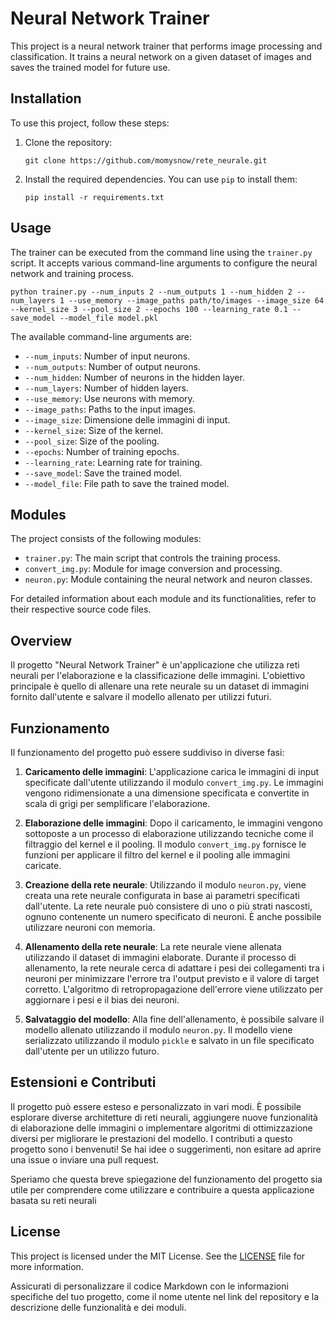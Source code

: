 
# Neural Network Trainer

This project is a neural network trainer that performs image processing and classification. It trains a neural network on a given dataset of images and saves the trained model for future use.

## Installation

To use this project, follow these steps:

1. Clone the repository:

   ```shell
   git clone https://github.com/momysnow/rete_neurale.git
   ``` 

2.  Install the required dependencies. You can use `pip` to install them:
    
    ```shell
    pip install -r requirements.txt
    ``` 
    

## Usage

The trainer can be executed from the command line using the `trainer.py` script. It accepts various command-line arguments to configure the neural network and training process.

```shell
python trainer.py --num_inputs 2 --num_outputs 1 --num_hidden 2 --num_layers 1 --use_memory --image_paths path/to/images --image_size 64 --kernel_size 3 --pool_size 2 --epochs 100 --learning_rate 0.1 --save_model --model_file model.pkl
```

The available command-line arguments are:

-   `--num_inputs`: Number of input neurons.
-   `--num_outputs`: Number of output neurons.
-   `--num_hidden`: Number of neurons in the hidden layer.
-   `--num_layers`: Number of hidden layers.
-   `--use_memory`: Use neurons with memory.
-   `--image_paths`: Paths to the input images.
-   `--image_size`: Dimensione delle immagini di input.
-   `--kernel_size`: Size of the kernel.
-   `--pool_size`: Size of the pooling.
-   `--epochs`: Number of training epochs.
-   `--learning_rate`: Learning rate for training.
-   `--save_model`: Save the trained model.
-   `--model_file`: File path to save the trained model.

## Modules

The project consists of the following modules:

-   `trainer.py`: The main script that controls the training process.
-   `convert_img.py`: Module for image conversion and processing.
-   `neuron.py`: Module containing the neural network and neuron classes.

For detailed information about each module and its functionalities, refer to their respective source code files.

## Overview

Il progetto "Neural Network Trainer" è un'applicazione che utilizza reti neurali per l'elaborazione e la classificazione delle immagini. L'obiettivo principale è quello di allenare una rete neurale su un dataset di immagini fornito dall'utente e salvare il modello allenato per utilizzi futuri.

## Funzionamento

Il funzionamento del progetto può essere suddiviso in diverse fasi:

1.  **Caricamento delle immagini**: L'applicazione carica le immagini di input specificate dall'utente utilizzando il modulo `convert_img.py`. Le immagini vengono ridimensionate a una dimensione specificata e convertite in scala di grigi per semplificare l'elaborazione.
    
2.  **Elaborazione delle immagini**: Dopo il caricamento, le immagini vengono sottoposte a un processo di elaborazione utilizzando tecniche come il filtraggio del kernel e il pooling. Il modulo `convert_img.py` fornisce le funzioni per applicare il filtro del kernel e il pooling alle immagini caricate.
    
3.  **Creazione della rete neurale**: Utilizzando il modulo `neuron.py`, viene creata una rete neurale configurata in base ai parametri specificati dall'utente. La rete neurale può consistere di uno o più strati nascosti, ognuno contenente un numero specificato di neuroni. È anche possibile utilizzare neuroni con memoria.
    
4.  **Allenamento della rete neurale**: La rete neurale viene allenata utilizzando il dataset di immagini elaborate. Durante il processo di allenamento, la rete neurale cerca di adattare i pesi dei collegamenti tra i neuroni per minimizzare l'errore tra l'output previsto e il valore di target corretto. L'algoritmo di retropropagazione dell'errore viene utilizzato per aggiornare i pesi e il bias dei neuroni.
    
5.  **Salvataggio del modello**: Alla fine dell'allenamento, è possibile salvare il modello allenato utilizzando il modulo `neuron.py`. Il modello viene serializzato utilizzando il modulo `pickle` e salvato in un file specificato dall'utente per un utilizzo futuro.
    

## Estensioni e Contributi

Il progetto può essere esteso e personalizzato in vari modi. È possibile esplorare diverse architetture di reti neurali, aggiungere nuove funzionalità di elaborazione delle immagini o implementare algoritmi di ottimizzazione diversi per migliorare le prestazioni del modello. I contributi a questo progetto sono i benvenuti! Se hai idee o suggerimenti, non esitare ad aprire una issue o inviare una pull request.

Speriamo che questa breve spiegazione del funzionamento del progetto sia utile per comprendere come utilizzare e contribuire a questa applicazione basata su reti neurali

## License

This project is licensed under the MIT License. See the [LICENSE](https://github.com/momysnow/rete_neurale/blob/image-classification/LICENSE) file for more information.


Assicurati di personalizzare il codice Markdown con le informazioni specifiche del tuo progetto, come il nome utente nel link del repository e la descrizione delle funzionalità e dei moduli.
